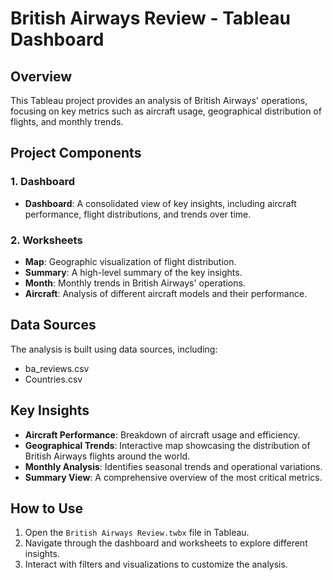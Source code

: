 # British Airways Review - Tableau Dashboard

## Overview
This Tableau project provides an analysis of British Airways' operations, focusing on key metrics such as aircraft usage, geographical distribution of flights, and monthly trends.

## Project Components

### 1. Dashboard
- **Dashboard**: A consolidated view of key insights, including aircraft performance, flight distributions, and trends over time.

### 2. Worksheets
- **Map**: Geographic visualization of flight distribution.
- **Summary**: A high-level summary of the key insights.
- **Month**: Monthly trends in British Airways' operations.
-  **Aircraft**: Analysis of different aircraft models and their performance.


## Data Sources
The analysis is built using data sources, including:
- ba_reviews.csv
- Countries.csv
  

## Key Insights
- **Aircraft Performance**: Breakdown of aircraft usage and efficiency.
- **Geographical Trends**: Interactive map showcasing the distribution of British Airways flights around the world.
- **Monthly Analysis**: Identifies seasonal trends and operational variations.
- **Summary View**: A comprehensive overview of the most critical metrics.

## How to Use
1. Open the `British Airways Review.twbx` file in Tableau.
2. Navigate through the dashboard and worksheets to explore different insights.
3. Interact with filters and visualizations to customize the analysis.
